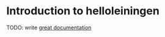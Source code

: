 # Introduction to helloleiningen

TODO: write [great documentation](http://jacobian.org/writing/what-to-write/)
